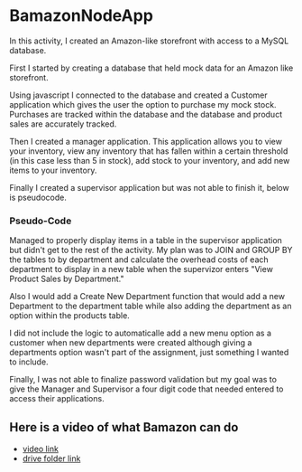# BamazonNodeApp

In this activity, I created an Amazon-like storefront with access to a MySQL database.

First I started by creating a database that held mock data for an Amazon like storefront.

Using javascript I connected to the database and created a Customer application which gives the user the option to purchase my mock stock.
Purchases are tracked within the database and the database and product sales are accurately tracked. 


Then I created a manager application.
This application allows you to view your inventory, view any inventory that has fallen within a certain threshold (in this case less than 5 in stock), add stock to your inventory, and add new items to your inventory. 

Finally I created a supervisor application but was not able to finish it, below is pseudocode. 

### Pseudo-Code
Managed to properly display items in a table in the supervisor application but didn't get to the rest of the activity. 
My plan was to JOIN and GROUP BY the tables to by department and calculate the overhead costs of each department to display in a new table 
when the supervizor enters "View Product Sales by Department."

Also I would add a Create New Department function that would add a new Department to the department table while also adding the department as an option
within the products table. 

I did not include the logic to automaticalle add a new menu option as a customer when new departments were created although giving a departments
option wasn't part of the assignment, just something I wanted to include.

Finally, I was not able to finalize password validation but my goal was to give the Manager and Supervisor a four digit code that needed entered to access their applications.

## Here is a video of what Bamazon can do

* [video link](https://drive.google.com/open?id=1lPMYoeUl7HlG227Y5YaY2pB4gBXNZ0PV)
* [drive folder link](https://drive.google.com/drive/folders/1mYUqiRUNfLfbetASjCji672jmaJhdAh9?usp=sharing)


